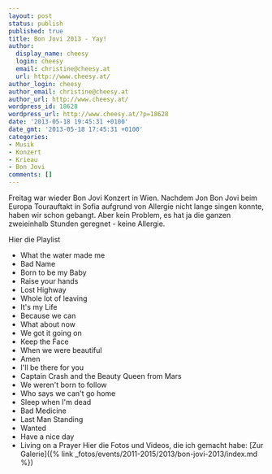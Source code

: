 ```yaml
---
layout: post
status: publish
published: true
title: Bon Jovi 2013 - Yay!
author:
  display_name: cheesy
  login: cheesy
  email: christine@cheesy.at
  url: http://www.cheesy.at/
author_login: cheesy
author_email: christine@cheesy.at
author_url: http://www.cheesy.at/
wordpress_id: 18628
wordpress_url: http://www.cheesy.at/?p=18628
date: '2013-05-18 19:45:31 +0100'
date_gmt: '2013-05-18 17:45:31 +0100'
categories:
- Musik
- Konzert
- Krieau
- Bon Jovi
comments: []
---
```

<!--:de-->Freitag war wieder Bon Jovi Konzert in Wien. Nachdem Jon Bon Jovi beim Europa Tourauftakt in Sofia aufgrund von Allergie nicht lange singen konnte, haben wir schon gebangt. Aber kein Problem, es hat ja die ganzen zweieinhalb Stunden geregnet - keine Allergie.
Hier die Playlist
- What the water made me
- Bad Name
- Born to be my Baby
- Raise your hands
- Lost Highway
- Whole lot of leaving
- It's my Life
- Because we can
- What about now
- We got it going on
- Keep the Face
- When we were beautiful
- Amen
- I'll be there for you
- Captain Crash and the Beauty Queen from Mars
- We weren't born to follow
- Who says we can't go home
- Sleep when I'm dead
- Bad Medicine
- Last Man Standing
- Wanted
- Have a nice day
- Living on a Prayer
Hier die Fotos und Videos, die ich gemacht habe:
[Zur Galerie]({% link _fotos/events/2011-2015/2013/bon-jovi-2013/index.md %})
